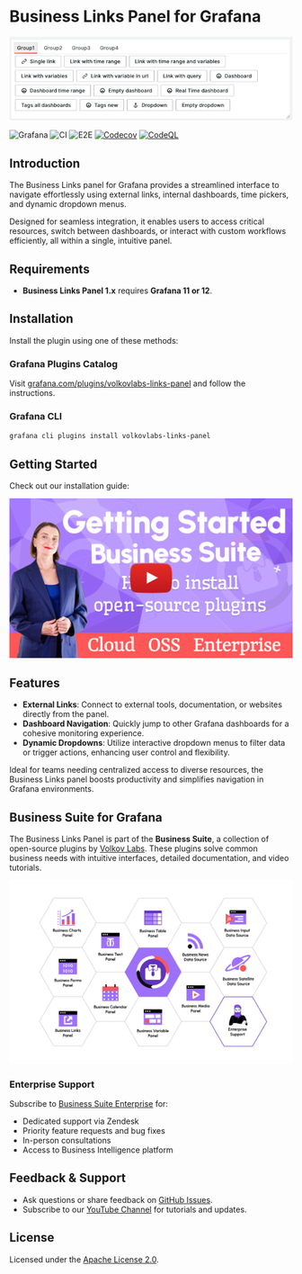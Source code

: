 # Business Links Panel for Grafana

![Links Screenshot](https://github.com/VolkovLabs/business-links/raw/main/src/img/panel.png)

![Grafana](https://img.shields.io/badge/Grafana-12.0-orange)
![CI](https://github.com/volkovlabs/business-links/workflows/CI/badge.svg)
![E2E](https://github.com/volkovlabs/business-links/workflows/E2E/badge.svg)
[![Codecov](https://codecov.io/gh/VolkovLabs/business-links/branch/main/graph/badge.svg)](https://codecov.io/gh/VolkovLabs/business-links)
[![CodeQL](https://github.com/VolkovLabs/business-links/actions/workflows/codeql.yml/badge.svg)](https://github.com/VolkovLabs/business-links/actions/workflows/codeql-analysis.yml)

## Introduction

The Business Links panel for Grafana provides a streamlined interface to navigate effortlessly using external links, internal dashboards, time pickers, and dynamic dropdown menus.

Designed for seamless integration, it enables users to access critical resources, switch between dashboards, or interact with custom workflows efficiently, all within a single, intuitive panel.

## Requirements

- **Business Links Panel 1.x** requires **Grafana 11 or 12**.

## Installation

Install the plugin using one of these methods:

### Grafana Plugins Catalog

Visit [grafana.com/plugins/volkovlabs-links-panel](https://grafana.com/grafana/plugins/volkovlabs-links-panel/) and follow the instructions.

### Grafana CLI

```bash
grafana cli plugins install volkovlabs-links-panel
```

## Getting Started

Check out our installation guide:

[![Install Business Suite Plugins in Cloud, OSS, Enterprise](https://raw.githubusercontent.com/volkovlabs/.github/main/started.png)](https://youtu.be/1qYzHfPXJF8)

## Features

- **External Links**: Connect to external tools, documentation, or websites directly from the panel.
- **Dashboard Navigation**: Quickly jump to other Grafana dashboards for a cohesive monitoring experience.
- **Dynamic Dropdowns**: Utilize interactive dropdown menus to filter data or trigger actions, enhancing user control and flexibility.

Ideal for teams needing centralized access to diverse resources, the Business Links panel boosts productivity and simplifies navigation in Grafana environments.

## Business Suite for Grafana

The Business Links Panel is part of the **Business Suite**, a collection of open-source plugins by [Volkov Labs](https://volkovlabs.io/). These plugins solve common business needs with intuitive interfaces, detailed documentation, and video tutorials.

[![Business Suite for Grafana](https://raw.githubusercontent.com/VolkovLabs/.github/main/business.png)](https://volkovlabs.io/plugins/)

### Enterprise Support

Subscribe to [Business Suite Enterprise](https://volkovlabs.io/pricing/) for:

- Dedicated support via Zendesk
- Priority feature requests and bug fixes
- In-person consultations
- Access to Business Intelligence platform

## Feedback & Support

- Ask questions or share feedback on [GitHub Issues](https://github.com/volkovlabs/business-links/issues).
- Subscribe to our [YouTube Channel](https://youtube.com/@volkovlabs) for tutorials and updates.

## License

Licensed under the [Apache License 2.0](https://github.com/volkovlabs/business-links/blob/main/LICENSE).
